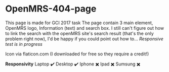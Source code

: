 # OpenMRS-404-page
This page is made for GCI 2017 task
The page contain 3 main element, OpenMRS logo, Information (text) and search box.
I still can't figure out how to link the search with the openMRS site's search result (that's the only problem right now), I'd be happy if you could point out how to...
<i>Responsive test is in progress</i>

Icon via flaticon.com (I downloaded for free so they require a credit!)

<b>Responsivity</b>
Laptop ✔️
Desktop ✔️
Iphone ✖️
Ipad ✖️
Sumsung ✖️
